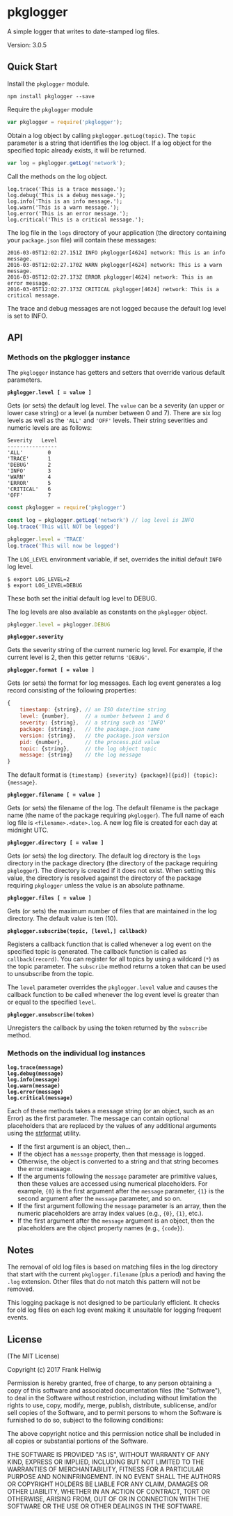 # pkglogger

A simple logger that writes to date-stamped log files.

Version: 3.0.5

## Quick Start

Install the `pkglogger` module.

```no-highlight
npm install pkglogger --save
```

Require the `pkglogger` module

```javascript
var pkglogger = require('pkglogger');
```

Obtain a log object by calling `pkglogger.getLog(topic)`. The `topic` parameter is a string that identifies the log object. If a log object for the specified topic already exists, it will be returned.

```javascript
var log = pkglogger.getLog('network');
```

Call the methods on the log object.

```no-highlight
log.trace('This is a trace message.');
log.debug('This is a debug message.');
log.info('This is an info message.');
log.warn('This is a warn message.');
log.error('This is an error message.');
log.critical('This is a critical message.');
```

The log file in the `logs` directory of your application (the directory containing your `package.json` file) will contain these messages:

```no-highlight
2016-03-05T12:02:27.151Z INFO pkglogger[4624] network: This is an info message.
2016-03-05T12:02:27.170Z WARN pkglogger[4624] network: This is a warn message.
2016-03-05T12:02:27.173Z ERROR pkglogger[4624] network: This is an error message.
2016-03-05T12:02:27.173Z CRITICAL pkglogger[4624] network: This is a critical message.
```

The trace and debug messages are not logged because the default log level is set to INFO.

## API

### Methods on the pkglogger instance

The `pkglogger` instance has getters and setters that override various default parameters.

**`pkglogger.level [ = value ]`**

Gets (or sets) the default log level. The `value` can be a severity (an upper or lower case string) or a level (a number between 0 and 7). There are six log levels as well as the `'ALL'` and `'OFF'` levels. Their string severities and numeric levels are as follows:

```no-highlight
Severity   Level
----------------
'ALL'        0
'TRACE'      1
'DEBUG'      2
'INFO'       3
'WARN'       4
'ERROR'      5
'CRITICAL'   6
'OFF'        7
```

```javascript
const pkglogger = require('pkglogger')

const log = pkglogger.getLog('network') // log level is INFO
log.trace('This will NOT be logged')

pkglogger.level = 'TRACE'
log.trace('This will now be logged')
```

The `LOG_LEVEL` environment variable, if set, overrides the initial default `INFO` log level.

```no-highlight
$ export LOG_LEVEL=2
$ export LOG_LEVEL=DEBUG
```

These both set the initial default log level to DEBUG.

The log levels are also available as constants on the `pkglogger` object.

```javascript
pkglogger.level = pkglogger.DEBUG
```

**`pkglogger.severity`**

Gets the severity string of the current numeric log level. For example, if the current level is 2, then this getter returns `'DEBUG'`.

**`pkglogger.format [ = value ]`**

Gets (or sets) the format for log messages. Each log event generates a log record consisting of the following properties:

```javascript
{
    timestamp: {string}, // an ISO date/time string
    level: {number},     // a number between 1 and 6
    severity: {string},  // a string such as 'INFO'
    package: {string},   // the package.json name
    version: {string},   // the package.json version
    pid: {number},       // the process.pid value
    topic: {string},     // the log object topic
    message: {string}    // the log message
}
```

The default format is `{timestamp} {severity} {package}[{pid}] {topic}: {message}`.

**`pkglogger.filename [ = value ]`**

Gets (or sets) the filename of the log. The default filename is the package name (the name of the package requiring `pkglogger`). The full name of each log file is `<filename>.<date>.log`. A new log file is created for each day at midnight UTC.

**`pkglogger.directory [ = value ]`**

Gets (or sets) the log directory. The default log directory is the `logs` directory in the package directory (the directory of the package requiring `pkglogger`). The directory is created if it does not exist. When setting this value, the directory is resolved against the directory of the package requiring `pkglogger` unless the value is an absolute pathname.

**`pkglogger.files [ = value ]`**

Gets (or sets) the maximum number of files that are maintained in the log directory. The default value is ten (10).

**`pkglogger.subscribe(topic, [level,] callback)`**

Registers a callback function that is called whenever a log event on the specified topic is generated. The callback function is called as `callback(record)`. You can register for all topics by using a wildcard (`*`) as the topic parameter. The `subscribe` method returns a token that can be used to unsubscribe from the topic.

The `level` parameter overrides the `pkglogger.level` value and causes the callback function to be called whenever the log event level is greater than or equal to the specified `level`.

**`pkglogger.unsubscribe(token)`**

Unregisters the callback by using the token returned by the `subscribe` method.

### Methods on the individual log instances

**`log.trace(message)`**  
**`log.debug(message)`**  
**`log.info(message)`**  
**`log.warn(message)`**  
**`log.error(message)`**  
**`log.critical(message)`**

Each of these methods takes a message string (or an object, such as an Error) as the first parameter. The message can contain optional placeholders that are replaced by the values of any additional arguments using the [strformat](https://www.npmjs.com/package/strformat) utility.

- If the first argument is an object, then...
- If the object has a `message` property, then that message is logged.
- Otherwise, the object is converted to a string and that string becomes the error message.
- If the arguments following the `message` parameter are primitive values, then these values are accessed using numerical placeholders. For example, `{0}` is the first argument after the `message` parameter, `{1}` is the second argument after the `message` parameter, and so on.
- If the first argument following the `message` parameter is an array, then the numeric placeholders are array index values (e.g., `{0}`, `{1}`, etc.).
- If the first argument after the `message` argument is an object, then the placeholders are the object property names (e.g., `{code}`).

## Notes

The removal of old log files is based on matching files in the log directory that start with the current `pkglogger.filename` (plus a period) and having the `.log` extension. Other files that do not match this pattern will not be removed.

This logging package is not designed to be particularly efficient. It checks for old log files on each log event making it unsuitable for logging frequent events.

## License

(The MIT License)

Copyright (c) 2017 Frank Hellwig

Permission is hereby granted, free of charge, to any person obtaining a copy of this software and associated documentation files (the "Software"), to deal in the Software without restriction, including without limitation the rights to use, copy, modify, merge, publish, distribute, sublicense, and/or sell copies of the Software, and to permit persons to whom the Software is furnished to do so, subject to the following conditions:

The above copyright notice and this permission notice shall be included in all copies or substantial portions of the Software.

THE SOFTWARE IS PROVIDED "AS IS", WITHOUT WARRANTY OF ANY KIND, EXPRESS OR IMPLIED, INCLUDING BUT NOT LIMITED TO THE WARRANTIES OF MERCHANTABILITY, FITNESS FOR A PARTICULAR PURPOSE AND NONINFRINGEMENT. IN NO EVENT SHALL THE AUTHORS OR COPYRIGHT HOLDERS BE LIABLE FOR ANY CLAIM, DAMAGES OR OTHER LIABILITY, WHETHER IN AN ACTION OF CONTRACT, TORT OR OTHERWISE, ARISING FROM, OUT OF OR IN CONNECTION WITH THE SOFTWARE OR THE USE OR OTHER DEALINGS IN THE SOFTWARE.
